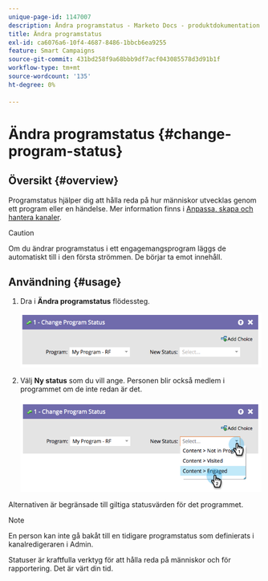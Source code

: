 ```yaml
---
unique-page-id: 1147007
description: Ändra programstatus - Marketo Docs - produktdokumentation
title: Ändra programstatus
exl-id: ca6076a6-10f4-4687-8486-1bbcb6ea9255
feature: Smart Campaigns
source-git-commit: 431bd258f9a68bbb9df7acf043085578d3d91b1f
workflow-type: tm+mt
source-wordcount: '135'
ht-degree: 0%

---
```


# Ändra programstatus {#change-program-status}

## Översikt {#overview}

Programstatus hjälper dig att hålla reda på hur människor utvecklas genom ett program eller en händelse. Mer information finns i [Anpassa, skapa och hantera kanaler](/help/marketo/product-docs/administration/tags/create-a-program-channel.md).

>[!CAUTION]
>
>Om du ändrar programstatus i ett engagemangsprogram läggs de automatiskt till i den första strömmen. De börjar ta emot innehåll.

## Användning {#usage}

1. Dra i **Ändra programstatus** flödessteg.

   ![](assets/image2014-9-22-14-3a43-3a34.png)

1. Välj **Ny status** som du vill ange. Personen blir också medlem i programmet om de inte redan är det.

   ![](assets/image2014-9-22-14-3a43-3a45.png)

Alternativen är begränsade till giltiga statusvärden för det programmet.

>[!NOTE]
>
>En person kan inte gå bakåt till en tidigare programstatus som definierats i kanalredigeraren i Admin.

Statuser är kraftfulla verktyg för att hålla reda på människor och för rapportering. Det är värt din tid.
